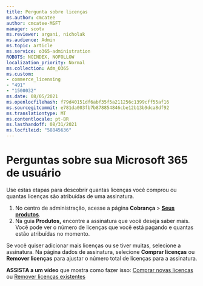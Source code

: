 ```yaml
---
title: Pergunta sobre licenças
ms.author: cmcatee
author: cmcatee-MSFT
manager: scotv
ms.reviewer: argani, nicholak
ms.audience: Admin
ms.topic: article
ms.service: o365-administration
ROBOTS: NOINDEX, NOFOLLOW
localization_priority: Normal
ms.collection: Adm_O365
ms.custom:
- commerce_licensing
- "491"
- "1500032"
ms.date: 08/05/2021
ms.openlocfilehash: f79d40151df6abf35f5a211256c1399cff55af16
ms.sourcegitcommit: e781da003fb7b878854846cbe12b13b9dca8df92
ms.translationtype: MT
ms.contentlocale: pt-BR
ms.lasthandoff: 08/31/2021
ms.locfileid: "58845636"
---
```

# <a name="questions-about-your-microsoft-365-license"></a>Perguntas sobre sua Microsoft 365 de usuário

Use estas etapas para descobrir quantas licenças você comprou ou quantas licenças são atribuídas de uma assinatura.
  
1. No centro de administração, acesse a página **Cobrança** \> **[Seus produtos](https://go.microsoft.com/fwlink/p/?linkid=842054)**.
2. Na guia **Produtos,** encontre a assinatura que você deseja saber mais. Você pode ver o número de licenças que você está pagando e quantas estão atribuídas no momento.

Se você quiser adicionar mais licenças ou se tiver muitas, selecione a assinatura. Na página dados de assinatura, selecione **Comprar licenças** ou **Remover licenças** para ajustar o número total de licenças para a assinatura.

**ASSISTA a um vídeo** que mostra como fazer isso: [Comprar novas licenças](https://go.microsoft.com/fwlink/p/?linkid=2154857) ou [Remover licenças existentes](https://go.microsoft.com/fwlink/p/?linkid=2154938)